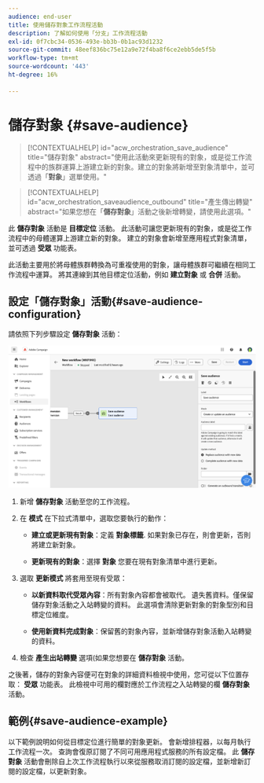 ```yaml
---
audience: end-user
title: 使用儲存對象工作流程活動
description: 了解如何使用「分支」工作流程活動
exl-id: 0f7cbc34-0536-493e-bb3b-0b1ac93d1232
source-git-commit: 48eef836bc75e12a9e72f4ba8f6ce2ebb5de5f5b
workflow-type: tm+mt
source-wordcount: '443'
ht-degree: 16%

---
```


# 儲存對象 {#save-audience}

>[!CONTEXTUALHELP]
>id="acw_orchestration_save_audience"
>title="儲存對象"
>abstract="使用此活動來更新現有的對象，或是從工作流程中的族群運算上游建立新的對象。建立的對象將新增至對象清單中，並可透過「**對象**」選單使用。"

>[!CONTEXTUALHELP]
>id="acw_orchestration_saveaudience_outbound"
>title="產生傳出轉變"
>abstract="如果您想在「**儲存對象**」活動之後新增轉變，請使用此選項。"

此 **儲存對象** 活動是 **目標定位** 活動。 此活動可讓您更新現有的對象，或是從工作流程中的母體運算上游建立新的對象。 建立的對象會新增至應用程式對象清單，並可透過 **受眾** 功能表。

此活動主要用於將母體族群轉換為可重複使用的對象，讓母體族群可繼續在相同工作流程中運算。 將其連線到其他目標定位活動，例如 **建立對象** 或 **合併** 活動。

## 設定「儲存對象」活動{#save-audience-configuration}

請依照下列步驟設定 **儲存對象** 活動：

![](../assets/workflow-save-audience.png)

1. 新增 **儲存對象** 活動至您的工作流程。

1. 在 **模式** 在下拉式清單中，選取您要執行的動作：

   * **建立或更新現有對象**：定義 **對象標籤**. 如果對象已存在，則會更新，否則將建立新對象。

   * **更新現有的對象**：選擇 **對象** 您要在現有對象清單中進行更新。

1. 選取 **更新模式** 將套用至現有受眾：

   * **以新資料取代受眾內容**：所有對象內容都會被取代。 遺失舊資料。僅保留儲存對象活動之入站轉變的資料。 此選項會清除更新對象的對象型別和目標定位維度。

   * **使用新資料完成對象**：保留舊的對象內容，並新增儲存對象活動入站轉變的資料。

1. 檢查 **產生出站轉變** 選項(如果您想要在 **儲存對象** 活動。

之後著，儲存的對象內容便可在對象的詳細資料檢視中使用，您可從以下位置存取： **受眾** 功能表。 此檢視中可用的欄對應於工作流程之入站轉變的欄 **儲存對象** 活動。


## 範例{#save-audience-example}

以下範例說明如何從目標定位進行簡單的對象更新。 會新增排程器，以每月執行工作流程一次。 查詢會復原訂閱了不同可用應用程式服務的所有設定檔。 此 **儲存對象** 活動會刪除自上次工作流程執行以來從服務取消訂閱的設定檔，並新增新訂閱的設定檔，以更新對象。

